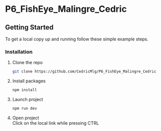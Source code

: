 # P6_FishEye_Malingre_Cedric

<!-- GETTING STARTED -->
## Getting Started

To get a local copy up and running follow these simple example steps.

### Installation

1. Clone the repo
   ```sh
   git clone https://github.com/CedricMlg/P6_FishEye_Malingre_Cedric
   ```
2. Install packages
   ```sh
   npm install
   ```
3. Launch project
   ```js
   npm run dev
   ```
4. Open project 
   <br />
   Click on the local link while pressing CTRL
